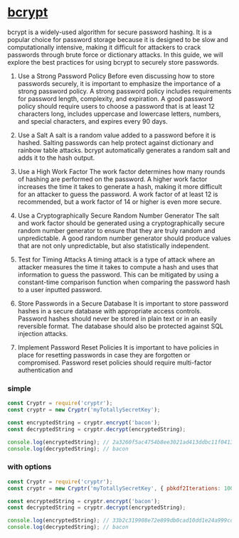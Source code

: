 # [bcrypt](https://www.npmjs.com/package/cryptr)
bcrypt is a widely-used algorithm for secure password hashing. It is a popular choice for password storage because it is designed to be slow and computationally intensive, making it difficult for attackers to crack passwords through brute force or dictionary attacks. In this guide, we will explore the best practices for using bcrypt to securely store passwords.
1. Use a Strong Password Policy
Before even discussing how to store passwords securely, it is important to emphasize the importance of a strong password policy. A strong password policy includes requirements for password length, complexity, and expiration. A good password policy should require users to choose a password that is at least 12 characters long, includes uppercase and lowercase letters, numbers, and special characters, and expires every 90 days.

2. Use a Salt
A salt is a random value added to a password before it is hashed. Salting passwords can help protect against dictionary and rainbow table attacks. bcrypt automatically generates a random salt and adds it to the hash output.

3. Use a High Work Factor
The work factor determines how many rounds of hashing are performed on the password. A higher work factor increases the time it takes to generate a hash, making it more difficult for an attacker to guess the password. A work factor of at least 12 is recommended, but a work factor of 14 or higher is even more secure.

4. Use a Cryptographically Secure Random Number Generator
The salt and work factor should be generated using a cryptographically secure random number generator to ensure that they are truly random and unpredictable. A good random number generator should produce values that are not only unpredictable, but also statistically independent.

5. Test for Timing Attacks
A timing attack is a type of attack where an attacker measures the time it takes to compute a hash and uses that information to guess the password. This can be mitigated by using a constant-time comparison function when comparing the password hash to a user inputted password.

6. Store Passwords in a Secure Database
It is important to store password hashes in a secure database with appropriate access controls. Password hashes should never be stored in plain text or in an easily reversible format. The database should also be protected against SQL injection attacks.

7. Implement Password Reset Policies
It is important to have policies in place for resetting passwords in case they are forgotten or compromised. Password reset policies should require multi-factor authentication and

### simple
````javascript
const Cryptr = require('cryptr');
const cryptr = new Cryptr('myTotallySecretKey');

const encryptedString = cryptr.encrypt('bacon');
const decryptedString = cryptr.decrypt(encryptedString);

console.log(encryptedString); // 2a3260f5ac4754b8ee3021ad413ddbc11f04138d01fe0c5889a0dd7b4a97e342a4f43bb43f3c83033626a76f7ace2479705ec7579e4c151f2e2196455be09b29bfc9055f82cdc92a1fe735825af1f75cfb9c94ad765c06a8abe9668fca5c42d45a7ec233f0
console.log(decryptedString); // bacon
````
### with options

```javascript
const Cryptr = require('cryptr');
const cryptr = new Cryptr('myTotallySecretKey', { pbkdf2Iterations: 10000, saltLength: 10 });

const encryptedString = cryptr.encrypt('bacon');
const decryptedString = cryptr.decrypt(encryptedString);

console.log(encryptedString); // 33b2c319908e72e899db0cad10dd1e24a999cd4922d64c6fbe261020f97ed4fdfe07124268df34bae00ee09f9d91a7
console.log(decryptedString); // bacon
```